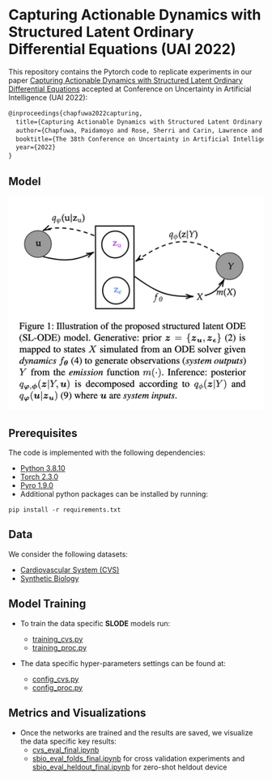 # Capturing Actionable Dynamics with Structured Latent Ordinary Differential Equations (UAI 2022)

This repository contains the Pytorch code to replicate experiments in our paper [Capturing Actionable Dynamics with Structured Latent Ordinary Differential Equations](https://proceedings.mlr.press/v180/chapfuwa22a/chapfuwa22a.pdf) accepted at Conference on Uncertainty in Artificial Intelligence (UAI 2022):

```latex
@inproceedings{chapfuwa2022capturing,
  title={Capturing Actionable Dynamics with Structured Latent Ordinary Differential Equations},
  author={Chapfuwa, Paidamoyo and Rose, Sherri and Carin, Lawrence and Meeds, Edward and Henao, Ricardo},
  booktitle={The 38th Conference on Uncertainty in Artificial Intelligence},
  year={2022}
}
```

## Model
![Model](figures/model.png)

## Prerequisites

The code is implemented with the following dependencies:

- [Python  3.8.10](https://github.com/pyenv/pyenv)
- [Torch 2.3.0](https://pytorch.org/)
- [Pyro 1.9.0](https://pyro.ai/)
- Additional python packages can be installed by running: 

```
pip install -r requirements.txt
```

## Data
We consider the following datasets:
<!-- - [Human Viral Challenge]() -->
- [Cardiovascular System (CVS)](cvs.ipynb) 
- [Synthetic Biology](https://github.com/microsoft/vi-hds)

## Model Training

* To train the data specific **SLODE** models run:
  - [training_cvs.py](training_cvs.py) 
  - [training_proc.py](training_proc.py)

* The data specific hyper-parameters settings can be found at:
  - [config_cvs.py](data/cvs/config_cvs.py) 
  - [config_proc.py](data/proc/config_proc.py)

## Metrics and Visualizations

* Once the networks are trained and the results are saved, we visualize the data specific key results:
  - [cvs_eval_final.ipynb](cvs_eval_final.ipynb)
  - [sbio_eval_folds_final.ipynb](sbio_eval_folds_final.ipynb) for cross validation experiments and [sbio_eval_heldout_final.ipynb](sbio_eval_heldout_final.ipynb) for zero-shot heldout device
